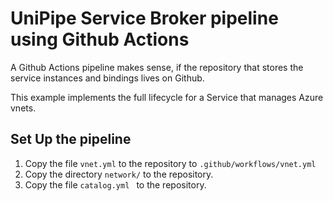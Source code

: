 # UniPipe Service Broker pipeline using Github Actions

A Github Actions pipeline makes sense, if the repository that stores the service instances and bindings lives on Github.

This example implements the full lifecycle for a Service that manages Azure vnets.

## Set Up the pipeline

1. Copy the file `vnet.yml` to the repository to `.github/workflows/vnet.yml`
2. Copy the directory `network/` to the repository.
3. Copy the file `catalog.yml ` to the repository.
